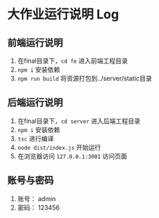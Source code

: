 # 大作业运行说明 Log

## 前端运行说明

  1. 在final目录下，`cd fe` 进入前端工程目录<br>
  2. `npm i` 安装依赖<br>
  3. `npm run build` 将资源打包到../server/static目录<br>

## 后端运行说明

  1. 在final目录下，`cd server` 进入后端工程目录<br>
  2. `npm i` 安装依赖<br>
  3. `tsc` 进行编译<br>
  4. `node dist/index.js` 开始运行<br>
  5. 在浏览器访问 `127.0.0.1:3001` 访问页面<br>

## 账号与密码
  1. 账号： admin
  2. 密码： 123456